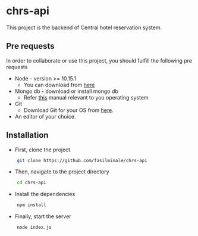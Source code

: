 # chrs-api

This project is the backend of Central hotel reservation system.

## Pre requests
In order to collaborate or use this project, you should fulfill the following pre requests
* Node - version >= 10.15.1
    * You can download from [here](https://nodejs.org/en/)
* Mongo db - download or install mongo db 
    * Refer [this](https://docs.mongodb.com/manual/administration/install-community/) manual relevant to you operating system
* Git
   * Download Git for your OS from [here](https://git-scm.com/downloads).
* An editor of your choice.

## Installation
* First, clone the project 
```bash
    git clone https://github.com/fasilminale/chrs-api
```
* Then, navigate to the project directory
```bash
    cd chrs-api
```
* Install the dependencies
```bash
    npm install
```
* Finally, start the server
```bash
    node index.js
```


